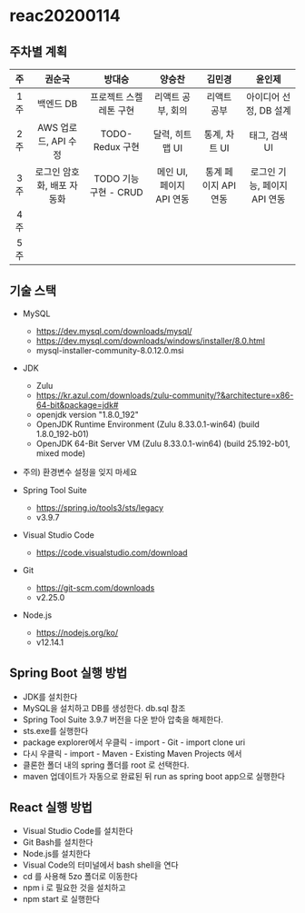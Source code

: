 ﻿# reac20200114


## 주차별 계획
|주|권순국|방대승|양승찬|김민경|윤인제|
|:---:|:-----:|:-----:|:-----:|:-----:|:-----:|
|1 주| 백엔드 DB | 프로젝트 스켈레톤 구현 | 리액트 공부, 회의 | 리액트 공부 | 아이디어 선정, DB 설계|
|2 주| AWS 업로드, API 수정 | TODO-Redux 구현 | 달력, 히트맵 UI | 통계, 차트 UI | 태그, 검색 UI |
|3 주| 로그인 암호화, 배포 자동화 | TODO 기능 구현 - CRUD | 메인 UI, 페이지 API 연동 | 통계 페이지 API 연동 | 로그인 기능, 페이지 API 연동 |
|4 주 |||||
|5 주 |||||

## 기술 스택

- MySQL 
  - https://dev.mysql.com/downloads/mysql/
  - https://dev.mysql.com/downloads/windows/installer/8.0.html
  - mysql-installer-community-8.0.12.0.msi

- JDK
  - Zulu
  - https://kr.azul.com/downloads/zulu-community/?&architecture=x86-64-bit&package=jdk#
  - openjdk version "1.8.0_192"
  - OpenJDK Runtime Environment (Zulu 8.33.0.1-win64) (build 1.8.0_192-b01)
  - OpenJDK 64-Bit Server VM (Zulu 8.33.0.1-win64) (build 25.192-b01, mixed mode)

- 주의) 환경변수 설정을 잊지 마세요

- Spring Tool Suite
  - https://spring.io/tools3/sts/legacy
  - v3.9.7

- Visual Studio Code
  - https://code.visualstudio.com/download

- Git
  - https://git-scm.com/downloads
  - v2.25.0 
  
- Node.js
  - https://nodejs.org/ko/
  - v12.14.1

## Spring Boot 실행 방법
- JDK를 설치한다
- MySQL을 설치하고 DB를 생성한다. db.sql 참조
- Spring Tool Suite 3.9.7 버전을 다운 받아 압축을 해제한다. 
- sts.exe를 실행한다
- package explorer에서 우클릭 - import - Git - import clone uri
- 다시 우클릭 - import - Maven - Existing Maven Projects 에서
- 클론한 폴더 내의 spring 폴더를 root 로 선택한다.
- maven 업데이트가 자동으로 완료된 뒤 run as spring boot app으로 실행한다

## React 실행 방법
- Visual Studio Code를 설치한다
- Git Bash를 설치한다 
- Node.js를 설치한다
- Visual Code의 터미널에서 bash shell을 연다
- cd 를 사용해 5zo 폴더로 이동한다
- npm i 로 필요한 것을 설치하고
- npm start 로 실행한다




